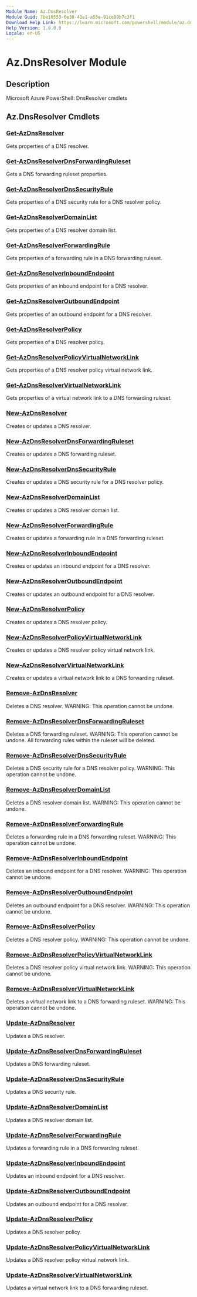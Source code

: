 ```yaml
---
Module Name: Az.DnsResolver
Module Guid: 7be10553-6e38-41e1-a55e-91ce99b7c3f1
Download Help Link: https://learn.microsoft.com/powershell/module/az.dnsresolver
Help Version: 1.0.0.0
Locale: en-US
---
```


# Az.DnsResolver Module
## Description
Microsoft Azure PowerShell: DnsResolver cmdlets

## Az.DnsResolver Cmdlets
### [Get-AzDnsResolver](Get-AzDnsResolver.md)
Gets properties of a DNS resolver.

### [Get-AzDnsResolverDnsForwardingRuleset](Get-AzDnsResolverDnsForwardingRuleset.md)
Gets a DNS forwarding ruleset properties.

### [Get-AzDnsResolverDnsSecurityRule](Get-AzDnsResolverDnsSecurityRule.md)
Gets properties of a DNS security rule for a DNS resolver policy.

### [Get-AzDnsResolverDomainList](Get-AzDnsResolverDomainList.md)
Gets properties of a DNS resolver domain list.

### [Get-AzDnsResolverForwardingRule](Get-AzDnsResolverForwardingRule.md)
Gets properties of a forwarding rule in a DNS forwarding ruleset.

### [Get-AzDnsResolverInboundEndpoint](Get-AzDnsResolverInboundEndpoint.md)
Gets properties of an inbound endpoint for a DNS resolver.

### [Get-AzDnsResolverOutboundEndpoint](Get-AzDnsResolverOutboundEndpoint.md)
Gets properties of an outbound endpoint for a DNS resolver.

### [Get-AzDnsResolverPolicy](Get-AzDnsResolverPolicy.md)
Gets properties of a DNS resolver policy.

### [Get-AzDnsResolverPolicyVirtualNetworkLink](Get-AzDnsResolverPolicyVirtualNetworkLink.md)
Gets properties of a DNS resolver policy virtual network link.

### [Get-AzDnsResolverVirtualNetworkLink](Get-AzDnsResolverVirtualNetworkLink.md)
Gets properties of a virtual network link to a DNS forwarding ruleset.

### [New-AzDnsResolver](New-AzDnsResolver.md)
Creates or updates a DNS resolver.

### [New-AzDnsResolverDnsForwardingRuleset](New-AzDnsResolverDnsForwardingRuleset.md)
Creates or updates a DNS forwarding ruleset.

### [New-AzDnsResolverDnsSecurityRule](New-AzDnsResolverDnsSecurityRule.md)
Creates or updates a DNS security rule for a DNS resolver policy.

### [New-AzDnsResolverDomainList](New-AzDnsResolverDomainList.md)
Creates or updates a DNS resolver domain list.

### [New-AzDnsResolverForwardingRule](New-AzDnsResolverForwardingRule.md)
Creates or updates a forwarding rule in a DNS forwarding ruleset.

### [New-AzDnsResolverInboundEndpoint](New-AzDnsResolverInboundEndpoint.md)
Creates or updates an inbound endpoint for a DNS resolver.

### [New-AzDnsResolverOutboundEndpoint](New-AzDnsResolverOutboundEndpoint.md)
Creates or updates an outbound endpoint for a DNS resolver.

### [New-AzDnsResolverPolicy](New-AzDnsResolverPolicy.md)
Creates or updates a DNS resolver policy.

### [New-AzDnsResolverPolicyVirtualNetworkLink](New-AzDnsResolverPolicyVirtualNetworkLink.md)
Creates or updates a DNS resolver policy virtual network link.

### [New-AzDnsResolverVirtualNetworkLink](New-AzDnsResolverVirtualNetworkLink.md)
Creates or updates a virtual network link to a DNS forwarding ruleset.

### [Remove-AzDnsResolver](Remove-AzDnsResolver.md)
Deletes a DNS resolver.
WARNING: This operation cannot be undone.

### [Remove-AzDnsResolverDnsForwardingRuleset](Remove-AzDnsResolverDnsForwardingRuleset.md)
Deletes a DNS forwarding ruleset.
WARNING: This operation cannot be undone.
All forwarding rules within the ruleset will be deleted.

### [Remove-AzDnsResolverDnsSecurityRule](Remove-AzDnsResolverDnsSecurityRule.md)
Deletes a DNS security rule for a DNS resolver policy.
WARNING: This operation cannot be undone.

### [Remove-AzDnsResolverDomainList](Remove-AzDnsResolverDomainList.md)
Deletes a DNS resolver domain list.
WARNING: This operation cannot be undone.

### [Remove-AzDnsResolverForwardingRule](Remove-AzDnsResolverForwardingRule.md)
Deletes a forwarding rule in a DNS forwarding ruleset.
WARNING: This operation cannot be undone.

### [Remove-AzDnsResolverInboundEndpoint](Remove-AzDnsResolverInboundEndpoint.md)
Deletes an inbound endpoint for a DNS resolver.
WARNING: This operation cannot be undone.

### [Remove-AzDnsResolverOutboundEndpoint](Remove-AzDnsResolverOutboundEndpoint.md)
Deletes an outbound endpoint for a DNS resolver.
WARNING: This operation cannot be undone.

### [Remove-AzDnsResolverPolicy](Remove-AzDnsResolverPolicy.md)
Deletes a DNS resolver policy.
WARNING: This operation cannot be undone.

### [Remove-AzDnsResolverPolicyVirtualNetworkLink](Remove-AzDnsResolverPolicyVirtualNetworkLink.md)
Deletes a DNS resolver policy virtual network link.
WARNING: This operation cannot be undone.

### [Remove-AzDnsResolverVirtualNetworkLink](Remove-AzDnsResolverVirtualNetworkLink.md)
Deletes a virtual network link to a DNS forwarding ruleset.
WARNING: This operation cannot be undone.

### [Update-AzDnsResolver](Update-AzDnsResolver.md)
Updates a DNS resolver.

### [Update-AzDnsResolverDnsForwardingRuleset](Update-AzDnsResolverDnsForwardingRuleset.md)
Updates a DNS forwarding ruleset.

### [Update-AzDnsResolverDnsSecurityRule](Update-AzDnsResolverDnsSecurityRule.md)
Updates a DNS security rule.

### [Update-AzDnsResolverDomainList](Update-AzDnsResolverDomainList.md)
Updates a DNS resolver domain list.

### [Update-AzDnsResolverForwardingRule](Update-AzDnsResolverForwardingRule.md)
Updates a forwarding rule in a DNS forwarding ruleset.

### [Update-AzDnsResolverInboundEndpoint](Update-AzDnsResolverInboundEndpoint.md)
Updates an inbound endpoint for a DNS resolver.

### [Update-AzDnsResolverOutboundEndpoint](Update-AzDnsResolverOutboundEndpoint.md)
Updates an outbound endpoint for a DNS resolver.

### [Update-AzDnsResolverPolicy](Update-AzDnsResolverPolicy.md)
Updates a DNS resolver policy.

### [Update-AzDnsResolverPolicyVirtualNetworkLink](Update-AzDnsResolverPolicyVirtualNetworkLink.md)
Updates a DNS resolver policy virtual network link.

### [Update-AzDnsResolverVirtualNetworkLink](Update-AzDnsResolverVirtualNetworkLink.md)
Updates a virtual network link to a DNS forwarding ruleset.

